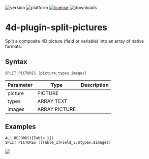 ![version](https://img.shields.io/badge/version-18%2B-EB8E5F)
![platform](https://img.shields.io/static/v1?label=platform&message=mac-intel%20|%20mac-arm%20|%20win-64&color=blue)
[![license](https://img.shields.io/github/license/miyako/4d-plugin-split-pictures)](LICENSE)
![downloads](https://img.shields.io/github/downloads/miyako/4d-plugin-split-pictures/total)

# 4d-plugin-split-pictures
Split a composite 4D picture (field or variable) into an array of native formats. 

## Syntax

```4d
SPLIT PICTURES (picture;types;images)
```

Parameter|Type|Description
------------|------------|----
picture|PICTURE|
types|ARRAY TEXT|
images|ARRAY PICTURE|

## Examples

```
ALL RECORDS([Table_1])
SPLIT PICTURES ([Table_1]Field_2;$types;$images)
```

![](https://github.com/miyako/4d-plugin-split-pictures/blob/master/images/1.png)
